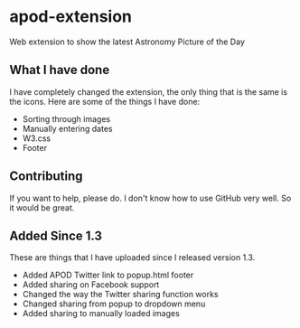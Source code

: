 # apod-extension
Web extension to show the latest Astronomy Picture of the Day

## What I have done
I have completely changed the extension, the only thing that is the same is the icons. Here are some of the things I have done:

- Sorting through images
- Manually entering dates
- W3.css
- Footer

## Contributing
If you want to help, please do. I don't know how to use GitHub very well. So it would be great.

## Added Since 1.3
These are things that I have uploaded since I released version 1.3.
- Added APOD Twitter link to popup.html footer
- Added sharing on Facebook support
- Changed the way the Twitter sharing function works
- Changed sharing from popup to dropdown menu
- Added sharing to manually loaded images
